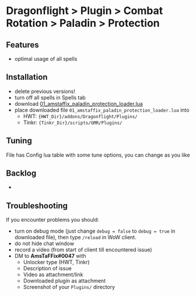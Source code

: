 # Dragonflight > Plugin > Combat Rotation > Paladin > Protection

## Features
- optimal usage of all spells

## Installation
- delete previous versions!
- turn off all spells in Spells tab
- download [01_amstaffix_paladin_protection_loader.lua](TODO)
- place downloaded file `01_amstaffix_paladin_protection_loader.lua` into
  - HWT: `{HWT_Dir}/addons/Dragonflight/Plugins/`
  - Tinkr: `{Tinkr_Dir}/scripts/GMR/Plugins/`

## Tuning
File has Config lua table with some tune options, you can change as you like

## Backlog
- 

## Troubleshooting
If you encounter problems you should:
- turn on debug mode (just change `debug = false` to `debug = true` in downloaded file), then type `/reload` in WoW client.
- do not hide chat window
- record a video (from start of client till encountered issue)
- DM to **AmsTaFFix#0047** with
  - Unlocker type (HWT, Tinkr)
  - Description of issue
  - Video as attachment/link
  - Downloaded plugin as attachment
  - Screenshot of your `Plugins/` directory
